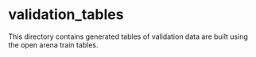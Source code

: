 # validation_tables

This directory contains generated tables of validation data are built using the open arena train tables.